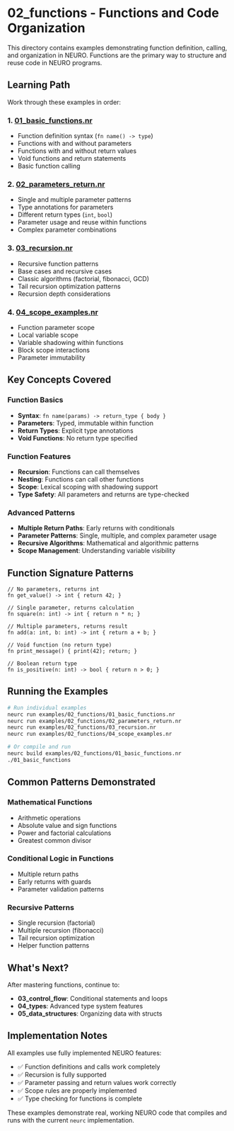 # 02_functions - Functions and Code Organization

This directory contains examples demonstrating function definition, calling, and organization in NEURO. Functions are the primary way to structure and reuse code in NEURO programs.

## Learning Path

Work through these examples in order:

### 1. [01_basic_functions.nr](./01_basic_functions.nr)
- Function definition syntax (`fn name() -> type`)
- Functions with and without parameters
- Functions with and without return values
- Void functions and return statements
- Basic function calling

### 2. [02_parameters_return.nr](./02_parameters_return.nr)
- Single and multiple parameter patterns
- Type annotations for parameters
- Different return types (`int`, `bool`)
- Parameter usage and reuse within functions
- Complex parameter combinations

### 3. [03_recursion.nr](./03_recursion.nr)
- Recursive function patterns
- Base cases and recursive cases
- Classic algorithms (factorial, fibonacci, GCD)
- Tail recursion optimization patterns
- Recursion depth considerations

### 4. [04_scope_examples.nr](./04_scope_examples.nr)
- Function parameter scope
- Local variable scope
- Variable shadowing within functions
- Block scope interactions
- Parameter immutability

## Key Concepts Covered

### Function Basics
- **Syntax**: `fn name(params) -> return_type { body }`
- **Parameters**: Typed, immutable within function
- **Return Types**: Explicit type annotations
- **Void Functions**: No return type specified

### Function Features
- **Recursion**: Functions can call themselves
- **Nesting**: Functions can call other functions
- **Scope**: Lexical scoping with shadowing support
- **Type Safety**: All parameters and returns are type-checked

### Advanced Patterns
- **Multiple Return Paths**: Early returns with conditionals
- **Parameter Patterns**: Single, multiple, and complex parameter usage
- **Recursive Algorithms**: Mathematical and algorithmic patterns
- **Scope Management**: Understanding variable visibility

## Function Signature Patterns

```neuro
// No parameters, returns int
fn get_value() -> int { return 42; }

// Single parameter, returns calculation
fn square(n: int) -> int { return n * n; }

// Multiple parameters, returns result
fn add(a: int, b: int) -> int { return a + b; }

// Void function (no return type)
fn print_message() { print(42); return; }

// Boolean return type
fn is_positive(n: int) -> bool { return n > 0; }
```

## Running the Examples

```bash
# Run individual examples
neurc run examples/02_functions/01_basic_functions.nr
neurc run examples/02_functions/02_parameters_return.nr
neurc run examples/02_functions/03_recursion.nr
neurc run examples/02_functions/04_scope_examples.nr

# Or compile and run
neurc build examples/02_functions/01_basic_functions.nr
./01_basic_functions
```

## Common Patterns Demonstrated

### Mathematical Functions
- Arithmetic operations
- Absolute value and sign functions
- Power and factorial calculations
- Greatest common divisor

### Conditional Logic in Functions
- Multiple return paths
- Early returns with guards
- Parameter validation patterns

### Recursive Patterns
- Single recursion (factorial)
- Multiple recursion (fibonacci)
- Tail recursion optimization
- Helper function patterns

## What's Next?

After mastering functions, continue to:
- **03_control_flow**: Conditional statements and loops
- **04_types**: Advanced type system features
- **05_data_structures**: Organizing data with structs

## Implementation Notes

All examples use fully implemented NEURO features:
- ✅ Function definitions and calls work completely
- ✅ Recursion is fully supported
- ✅ Parameter passing and return values work correctly
- ✅ Scope rules are properly implemented
- ✅ Type checking for functions is complete

These examples demonstrate real, working NEURO code that compiles and runs with the current `neurc` implementation.